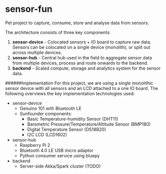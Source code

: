 # sensor-fun
Pet project to capture, consume, store and analyse data from sensors.

The architecture consists of three key components:

1. **sensor-device** - Colocated sensors + IO board to capture raw data. Sensors can be colocated on a single device (monolith), or split out across multiple devices.
2. **sensor-hub** - Central hub used in the field to aggregate sensor data from multiple devices, process and route onwards to the backend.
3. **backend** - Scaled compute, storage and analytics system for the sensor data.


######Implementation
For this project, we are using a single monolithic sensor device with all sensors and an LCD attached to a one IO board. The following overviews the key implementation technologies used:

- sensor-device
  - Genuino 101 with Bluetooth LE
  - Sunfounder components:
    - Basic Temperature-humidity Sensor (DHT11)
    - Barometric Pressure/Temperature/Altitude Sensor (BMP180)
    - Digital Temperature Sensor (DS18B20)
    - I2C LCD (LCD1602)
- sensor-hub
  - Raspberry Pi 2
  - Bluetooth 4.0 LE USB micro adaptor
  - Python consumer service using bluepy
- backend
  - Server-side Akka/Spark cluster (TODO)
